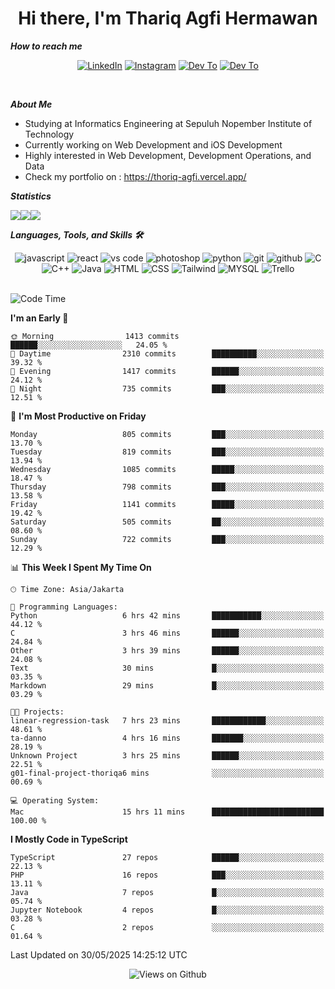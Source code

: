<div align="center">
  <h1>Hi there, I'm Thariq Agfi Hermawan</h1>
</div>


***How to reach me***
<p align='center'>
   <a href="https://www.linkedin.com/in/thariqagfihermawan" target="_blank"><img src="https://img.shields.io/badge/LinkedIn-0077B5?style=for-the-badge&logo=linkedin&logoColor=white" alt="LinkedIn"></a>
   <a href="https://www.instagram.com/thoriqagfi" target="_blank"><img src="https://img.shields.io/badge/Instagram-E4405F?style=for-the-badge&logo=instagram&logoColor=white" alt="Instagram"></a>
   <a href="https://medium.com/@thoriq.aghfi60" target="_blank"><img src="https://img.shields.io/badge/Medium-12100E?style=for-the-badge&logo=medium&logoColor=white" alt="Dev To"></a>
   <a href="https://linktr.ee/thoriqagfi" target="_blank"><img src="https://img.shields.io/badge/linktree-1de9b6?style=for-the-badge&logo=linktree&logoColor=white" alt="Dev To"></a>
</p>

<br>

***About Me***
- Studying at Informatics Engineering at Sepuluh Nopember Institute of Technology
- Currently working on Web Development and iOS Development
- Highly interested in Web Development, Development Operations, and Data
- Check my portfolio on : https://thoriq-agfi.vercel.app/

***Statistics***

<!-- [![GitHub Streak](http://github-readme-streak-stats.herokuapp.com?user=thoriqagfi&theme=dark)](https://git.io/streak-stats) -->

<div align="center">
  <div style="display: flex;">
    <img src="http://github-readme-streak-stats.herokuapp.com?user=thoriqagfi&theme=chartreuse-dark"/>
    <img src="https://github-readme-stats.vercel.app/api/top-langs/?username=thoriqagfi&layout=compact&&theme=chartreuse-dark&langs_count=8)](https://github.com/thoriqagfi"/>
    <img src="https://github-readme-stats.vercel.app/api?username=thoriqagfi&show_icons=true&theme=chartreuse-dark"/>
  </div>
</div>

<!-- [![Top Langs](https://github-readme-stats.vercel.app/api/top-langs/?username=thoriqagfi&layout=compact&&theme=chartreuse-dark&langs_count=8)](https://github.com/thoriqagfi)
< ![Agfi's GitHub stats](https://github-readme-stats.vercel.app/api?username=thoriqagfi&show_icons=true&theme=chartreuse-dark) -->

***Languages, Tools, and Skills 🛠***

  <div align="center">
    <img src="https://img.shields.io/badge/JavaScript-F7DF1E?style=for-the-badge&logo=javascript&logoColor=black" alt="javascript" />
    <img src="https://img.shields.io/badge/React-61DAFB?style=for-the-badge&logo=react&logoColor=black" alt="react" />
    <img src="https://img.shields.io/badge/vs%20code-007ACC?style=for-the-badge&logo=visual%20studio%20code&logoColor=white" alt="vs code" />
    <img src="https://img.shields.io/badge/adobe%20photoshop-31A8FF?style=for-the-badge&logo=adobe%20photoshop&logoColor=white" alt="photoshop" />
    <img src="https://img.shields.io/badge/python-3776AB?style=for-the-badge&logo=python&logoColor=white" alt="python" />
    <img src="https://img.shields.io/badge/Git-F05032?style=for-the-badge&logo=git&logoColor=white" alt="git" />
    <img src="https://img.shields.io/badge/GitHub-100000?style=for-the-badge&logo=github&logoColor=white" alt="github" />
    <img src="https://img.shields.io/badge/c-%2300599C.svg?style=for-the-badge&logo=c&logoColor=white" alt="C" />
    <img src="https://img.shields.io/badge/c++-%2300599C.svg?style=for-the-badge&logo=c%2B%2B&logoColor=white" alt="C++" />
    <img src="https://img.shields.io/badge/Java-ED8B00?style=for-the-badge&logo=java&logoColor=white" alt="Java"/>
    <img src="https://img.shields.io/badge/HTML5-E34F26?style=for-the-badge&logo=html5&logoColor=white" alt="HTML" />
    <img src="https://img.shields.io/badge/CSS-239120?&style=for-the-badge&logo=css3&logoColor=white" alt ="CSS" />
    <img src="https://img.shields.io/badge/tailwindcss-%2338B2AC.svg?style=for-the-badge&logo=tailwind-css&logoColor=white" alt="Tailwind" />
    <img src="https://img.shields.io/badge/MySQL-00000F?style=for-the-badge&logo=mysql&logoColor=white" alt="MYSQL" />
    <img src="https://img.shields.io/badge/Trello-%23026AA7.svg?style=for-the-badge&logo=Trello&logoColor=white" alt="Trello" />
  </div><br>

<!--START_SECTION:waka-->
![Code Time](http://img.shields.io/badge/Code%20Time-1%2C111%20hrs%2043%20mins-blue)

**I'm an Early 🐤** 

```text
🌞 Morning                1413 commits        ██████░░░░░░░░░░░░░░░░░░░   24.05 % 
🌆 Daytime                2310 commits        ██████████░░░░░░░░░░░░░░░   39.32 % 
🌃 Evening                1417 commits        ██████░░░░░░░░░░░░░░░░░░░   24.12 % 
🌙 Night                  735 commits         ███░░░░░░░░░░░░░░░░░░░░░░   12.51 % 
```
📅 **I'm Most Productive on Friday** 

```text
Monday                   805 commits         ███░░░░░░░░░░░░░░░░░░░░░░   13.70 % 
Tuesday                  819 commits         ███░░░░░░░░░░░░░░░░░░░░░░   13.94 % 
Wednesday                1085 commits        █████░░░░░░░░░░░░░░░░░░░░   18.47 % 
Thursday                 798 commits         ███░░░░░░░░░░░░░░░░░░░░░░   13.58 % 
Friday                   1141 commits        █████░░░░░░░░░░░░░░░░░░░░   19.42 % 
Saturday                 505 commits         ██░░░░░░░░░░░░░░░░░░░░░░░   08.60 % 
Sunday                   722 commits         ███░░░░░░░░░░░░░░░░░░░░░░   12.29 % 
```


📊 **This Week I Spent My Time On** 

```text
🕑︎ Time Zone: Asia/Jakarta

💬 Programming Languages: 
Python                   6 hrs 42 mins       ███████████░░░░░░░░░░░░░░   44.12 % 
C                        3 hrs 46 mins       ██████░░░░░░░░░░░░░░░░░░░   24.84 % 
Other                    3 hrs 39 mins       ██████░░░░░░░░░░░░░░░░░░░   24.08 % 
Text                     30 mins             █░░░░░░░░░░░░░░░░░░░░░░░░   03.35 % 
Markdown                 29 mins             █░░░░░░░░░░░░░░░░░░░░░░░░   03.29 % 

🐱‍💻 Projects: 
linear-regression-task   7 hrs 23 mins       ████████████░░░░░░░░░░░░░   48.61 % 
ta-danno                 4 hrs 16 mins       ███████░░░░░░░░░░░░░░░░░░   28.19 % 
Unknown Project          3 hrs 25 mins       ██████░░░░░░░░░░░░░░░░░░░   22.51 % 
g01-final-project-thoriqa6 mins              ░░░░░░░░░░░░░░░░░░░░░░░░░   00.69 % 

💻 Operating System: 
Mac                      15 hrs 11 mins      █████████████████████████   100.00 % 
```

**I Mostly Code in TypeScript** 

```text
TypeScript               27 repos            ██████░░░░░░░░░░░░░░░░░░░   22.13 % 
PHP                      16 repos            ███░░░░░░░░░░░░░░░░░░░░░░   13.11 % 
Java                     7 repos             █░░░░░░░░░░░░░░░░░░░░░░░░   05.74 % 
Jupyter Notebook         4 repos             █░░░░░░░░░░░░░░░░░░░░░░░░   03.28 % 
C                        2 repos             ░░░░░░░░░░░░░░░░░░░░░░░░░   01.64 % 
```




 Last Updated on 30/05/2025 14:25:12 UTC
<!--END_SECTION:waka-->

<div align="center">
<img src="https://komarev.com/ghpvc/?username=thoriqagfi&color=blue" alt="Views on Github" />
</div>
